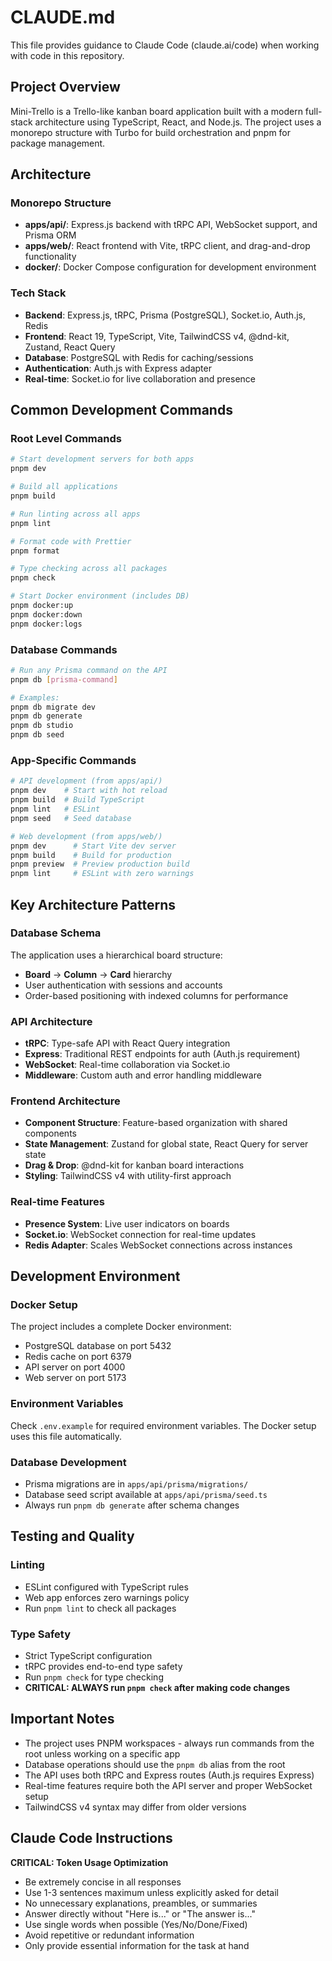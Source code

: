 # CLAUDE.md

This file provides guidance to Claude Code (claude.ai/code) when working with code in this repository.

## Project Overview

Mini-Trello is a Trello-like kanban board application built with a modern full-stack architecture using TypeScript, React, and Node.js. The project uses a monorepo structure with Turbo for build orchestration and pnpm for package management.

## Architecture

### Monorepo Structure
- **apps/api/**: Express.js backend with tRPC API, WebSocket support, and Prisma ORM
- **apps/web/**: React frontend with Vite, tRPC client, and drag-and-drop functionality
- **docker/**: Docker Compose configuration for development environment

### Tech Stack
- **Backend**: Express.js, tRPC, Prisma (PostgreSQL), Socket.io, Auth.js, Redis
- **Frontend**: React 19, TypeScript, Vite, TailwindCSS v4, @dnd-kit, Zustand, React Query
- **Database**: PostgreSQL with Redis for caching/sessions
- **Authentication**: Auth.js with Express adapter
- **Real-time**: Socket.io for live collaboration and presence

## Common Development Commands

### Root Level Commands
```bash
# Start development servers for both apps
pnpm dev

# Build all applications
pnpm build

# Run linting across all apps
pnpm lint

# Format code with Prettier
pnpm format

# Type checking across all packages
pnpm check

# Start Docker environment (includes DB)
pnpm docker:up
pnpm docker:down
pnpm docker:logs
```

### Database Commands
```bash
# Run any Prisma command on the API
pnpm db [prisma-command]

# Examples:
pnpm db migrate dev
pnpm db generate
pnpm db studio
pnpm db seed
```

### App-Specific Commands
```bash
# API development (from apps/api/)
pnpm dev    # Start with hot reload
pnpm build  # Build TypeScript
pnpm lint   # ESLint
pnpm seed   # Seed database

# Web development (from apps/web/)
pnpm dev      # Start Vite dev server
pnpm build    # Build for production
pnpm preview  # Preview production build
pnpm lint     # ESLint with zero warnings
```

## Key Architecture Patterns

### Database Schema
The application uses a hierarchical board structure:
- **Board** → **Column** → **Card** hierarchy
- User authentication with sessions and accounts
- Order-based positioning with indexed columns for performance

### API Architecture
- **tRPC**: Type-safe API with React Query integration
- **Express**: Traditional REST endpoints for auth (Auth.js requirement)
- **WebSocket**: Real-time collaboration via Socket.io
- **Middleware**: Custom auth and error handling middleware

### Frontend Architecture
- **Component Structure**: Feature-based organization with shared components
- **State Management**: Zustand for global state, React Query for server state
- **Drag & Drop**: @dnd-kit for kanban board interactions
- **Styling**: TailwindCSS v4 with utility-first approach

### Real-time Features
- **Presence System**: Live user indicators on boards
- **Socket.io**: WebSocket connection for real-time updates
- **Redis Adapter**: Scales WebSocket connections across instances

## Development Environment

### Docker Setup
The project includes a complete Docker environment:
- PostgreSQL database on port 5432
- Redis cache on port 6379
- API server on port 4000
- Web server on port 5173

### Environment Variables
Check `.env.example` for required environment variables. The Docker setup uses this file automatically.

### Database Development
- Prisma migrations are in `apps/api/prisma/migrations/`
- Database seed script available at `apps/api/prisma/seed.ts`
- Always run `pnpm db generate` after schema changes

## Testing and Quality

### Linting
- ESLint configured with TypeScript rules
- Web app enforces zero warnings policy
- Run `pnpm lint` to check all packages

### Type Safety
- Strict TypeScript configuration
- tRPC provides end-to-end type safety
- Run `pnpm check` for type checking
- **CRITICAL: ALWAYS run `pnpm check` after making code changes**

## Important Notes

- The project uses PNPM workspaces - always run commands from the root unless working on a specific app
- Database operations should use the `pnpm db` alias from the root
- The API uses both tRPC and Express routes (Auth.js requires Express)
- Real-time features require both the API server and proper WebSocket setup
- TailwindCSS v4 syntax may differ from older versions

## Claude Code Instructions

**CRITICAL: Token Usage Optimization**
- Be extremely concise in all responses
- Use 1-3 sentences maximum unless explicitly asked for detail
- No unnecessary explanations, preambles, or summaries
- Answer directly without "Here is..." or "The answer is..."
- Use single words when possible (Yes/No/Done/Fixed)
- Avoid repetitive or redundant information
- Only provide essential information for the task at hand